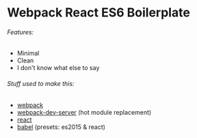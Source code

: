 # Webpack React ES6 Boilerplate

###### Features:

 * Minimal
 * Clean
 * I don't know what else to say

###### Stuff used to make this:

 * [webpack](https://webpack.js.org)
 * [webpack-dev-server](https://webpack.js.org) (hot module replacement)
 * [react](https://facebook.github.io/react/)
 * [babel](https://babeljs.io/) (presets: es2015 & react)
